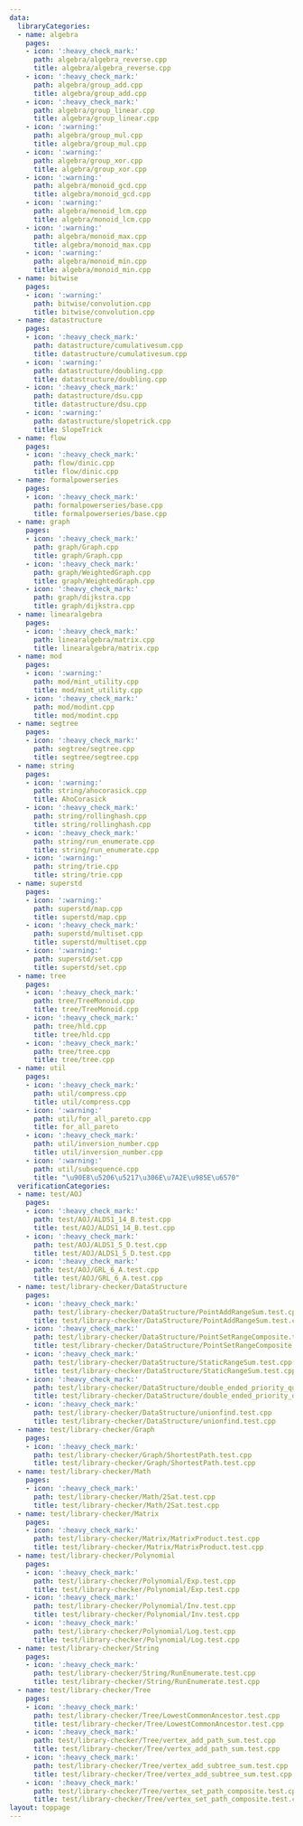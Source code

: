 ```yaml
---
data:
  libraryCategories:
  - name: algebra
    pages:
    - icon: ':heavy_check_mark:'
      path: algebra/algebra_reverse.cpp
      title: algebra/algebra_reverse.cpp
    - icon: ':heavy_check_mark:'
      path: algebra/group_add.cpp
      title: algebra/group_add.cpp
    - icon: ':heavy_check_mark:'
      path: algebra/group_linear.cpp
      title: algebra/group_linear.cpp
    - icon: ':warning:'
      path: algebra/group_mul.cpp
      title: algebra/group_mul.cpp
    - icon: ':warning:'
      path: algebra/group_xor.cpp
      title: algebra/group_xor.cpp
    - icon: ':warning:'
      path: algebra/monoid_gcd.cpp
      title: algebra/monoid_gcd.cpp
    - icon: ':warning:'
      path: algebra/monoid_lcm.cpp
      title: algebra/monoid_lcm.cpp
    - icon: ':warning:'
      path: algebra/monoid_max.cpp
      title: algebra/monoid_max.cpp
    - icon: ':warning:'
      path: algebra/monoid_min.cpp
      title: algebra/monoid_min.cpp
  - name: bitwise
    pages:
    - icon: ':warning:'
      path: bitwise/convolution.cpp
      title: bitwise/convolution.cpp
  - name: datastructure
    pages:
    - icon: ':heavy_check_mark:'
      path: datastructure/cumulativesum.cpp
      title: datastructure/cumulativesum.cpp
    - icon: ':warning:'
      path: datastructure/doubling.cpp
      title: datastructure/doubling.cpp
    - icon: ':heavy_check_mark:'
      path: datastructure/dsu.cpp
      title: datastructure/dsu.cpp
    - icon: ':warning:'
      path: datastructure/slopetrick.cpp
      title: SlopeTrick
  - name: flow
    pages:
    - icon: ':heavy_check_mark:'
      path: flow/dinic.cpp
      title: flow/dinic.cpp
  - name: formalpowerseries
    pages:
    - icon: ':heavy_check_mark:'
      path: formalpowerseries/base.cpp
      title: formalpowerseries/base.cpp
  - name: graph
    pages:
    - icon: ':heavy_check_mark:'
      path: graph/Graph.cpp
      title: graph/Graph.cpp
    - icon: ':heavy_check_mark:'
      path: graph/WeightedGraph.cpp
      title: graph/WeightedGraph.cpp
    - icon: ':heavy_check_mark:'
      path: graph/dijkstra.cpp
      title: graph/dijkstra.cpp
  - name: linearalgebra
    pages:
    - icon: ':heavy_check_mark:'
      path: linearalgebra/matrix.cpp
      title: linearalgebra/matrix.cpp
  - name: mod
    pages:
    - icon: ':warning:'
      path: mod/mint_utility.cpp
      title: mod/mint_utility.cpp
    - icon: ':heavy_check_mark:'
      path: mod/modint.cpp
      title: mod/modint.cpp
  - name: segtree
    pages:
    - icon: ':heavy_check_mark:'
      path: segtree/segtree.cpp
      title: segtree/segtree.cpp
  - name: string
    pages:
    - icon: ':warning:'
      path: string/ahocorasick.cpp
      title: AhoCorasick
    - icon: ':heavy_check_mark:'
      path: string/rollinghash.cpp
      title: string/rollinghash.cpp
    - icon: ':heavy_check_mark:'
      path: string/run_enumerate.cpp
      title: string/run_enumerate.cpp
    - icon: ':warning:'
      path: string/trie.cpp
      title: string/trie.cpp
  - name: superstd
    pages:
    - icon: ':warning:'
      path: superstd/map.cpp
      title: superstd/map.cpp
    - icon: ':heavy_check_mark:'
      path: superstd/multiset.cpp
      title: superstd/multiset.cpp
    - icon: ':warning:'
      path: superstd/set.cpp
      title: superstd/set.cpp
  - name: tree
    pages:
    - icon: ':heavy_check_mark:'
      path: tree/TreeMonoid.cpp
      title: tree/TreeMonoid.cpp
    - icon: ':heavy_check_mark:'
      path: tree/hld.cpp
      title: tree/hld.cpp
    - icon: ':heavy_check_mark:'
      path: tree/tree.cpp
      title: tree/tree.cpp
  - name: util
    pages:
    - icon: ':heavy_check_mark:'
      path: util/compress.cpp
      title: util/compress.cpp
    - icon: ':warning:'
      path: util/for_all_pareto.cpp
      title: for_all_pareto
    - icon: ':heavy_check_mark:'
      path: util/inversion_number.cpp
      title: util/inversion_number.cpp
    - icon: ':warning:'
      path: util/subsequence.cpp
      title: "\u90E8\u5206\u5217\u306E\u7A2E\u985E\u6570"
  verificationCategories:
  - name: test/AOJ
    pages:
    - icon: ':heavy_check_mark:'
      path: test/AOJ/ALDS1_14_B.test.cpp
      title: test/AOJ/ALDS1_14_B.test.cpp
    - icon: ':heavy_check_mark:'
      path: test/AOJ/ALDS1_5_D.test.cpp
      title: test/AOJ/ALDS1_5_D.test.cpp
    - icon: ':heavy_check_mark:'
      path: test/AOJ/GRL_6_A.test.cpp
      title: test/AOJ/GRL_6_A.test.cpp
  - name: test/library-checker/DataStructure
    pages:
    - icon: ':heavy_check_mark:'
      path: test/library-checker/DataStructure/PointAddRangeSum.test.cpp
      title: test/library-checker/DataStructure/PointAddRangeSum.test.cpp
    - icon: ':heavy_check_mark:'
      path: test/library-checker/DataStructure/PointSetRangeComposite.test.cpp
      title: test/library-checker/DataStructure/PointSetRangeComposite.test.cpp
    - icon: ':heavy_check_mark:'
      path: test/library-checker/DataStructure/StaticRangeSum.test.cpp
      title: test/library-checker/DataStructure/StaticRangeSum.test.cpp
    - icon: ':heavy_check_mark:'
      path: test/library-checker/DataStructure/double_ended_priority_queue.test.cpp
      title: test/library-checker/DataStructure/double_ended_priority_queue.test.cpp
    - icon: ':heavy_check_mark:'
      path: test/library-checker/DataStructure/unionfind.test.cpp
      title: test/library-checker/DataStructure/unionfind.test.cpp
  - name: test/library-checker/Graph
    pages:
    - icon: ':heavy_check_mark:'
      path: test/library-checker/Graph/ShortestPath.test.cpp
      title: test/library-checker/Graph/ShortestPath.test.cpp
  - name: test/library-checker/Math
    pages:
    - icon: ':heavy_check_mark:'
      path: test/library-checker/Math/2Sat.test.cpp
      title: test/library-checker/Math/2Sat.test.cpp
  - name: test/library-checker/Matrix
    pages:
    - icon: ':heavy_check_mark:'
      path: test/library-checker/Matrix/MatrixProduct.test.cpp
      title: test/library-checker/Matrix/MatrixProduct.test.cpp
  - name: test/library-checker/Polynomial
    pages:
    - icon: ':heavy_check_mark:'
      path: test/library-checker/Polynomial/Exp.test.cpp
      title: test/library-checker/Polynomial/Exp.test.cpp
    - icon: ':heavy_check_mark:'
      path: test/library-checker/Polynomial/Inv.test.cpp
      title: test/library-checker/Polynomial/Inv.test.cpp
    - icon: ':heavy_check_mark:'
      path: test/library-checker/Polynomial/Log.test.cpp
      title: test/library-checker/Polynomial/Log.test.cpp
  - name: test/library-checker/String
    pages:
    - icon: ':heavy_check_mark:'
      path: test/library-checker/String/RunEnumerate.test.cpp
      title: test/library-checker/String/RunEnumerate.test.cpp
  - name: test/library-checker/Tree
    pages:
    - icon: ':heavy_check_mark:'
      path: test/library-checker/Tree/LowestCommonAncestor.test.cpp
      title: test/library-checker/Tree/LowestCommonAncestor.test.cpp
    - icon: ':heavy_check_mark:'
      path: test/library-checker/Tree/vertex_add_path_sum.test.cpp
      title: test/library-checker/Tree/vertex_add_path_sum.test.cpp
    - icon: ':heavy_check_mark:'
      path: test/library-checker/Tree/vertex_add_subtree_sum.test.cpp
      title: test/library-checker/Tree/vertex_add_subtree_sum.test.cpp
    - icon: ':heavy_check_mark:'
      path: test/library-checker/Tree/vertex_set_path_composite.test.cpp
      title: test/library-checker/Tree/vertex_set_path_composite.test.cpp
layout: toppage
---
```

